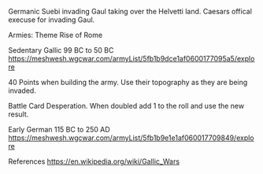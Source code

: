 Germanic Suebi invading Gaul taking over the Helvetti land.
Caesars offical execuse for invading Gaul.


Armies: 
Theme Rise of Rome 

Sedentary Gallic
99 BC to 50 BC
https://meshwesh.wgcwar.com/armyList/5fb1b9dce1af0600177095a5/explore

40 Points when building the army. 
Use their topography as they are being invaded.

Battle Card Desperation.
When doubled add 1 to the roll and use the new result.

Early German 
115 BC to 250 AD
https://meshwesh.wgcwar.com/armyList/5fb1b9e1e1af060017709849/explore

References
https://en.wikipedia.org/wiki/Gallic_Wars
